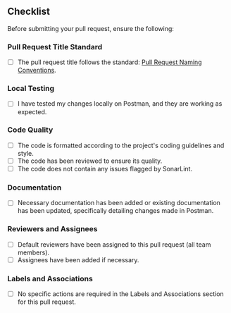 ## Checklist
Before submitting your pull request, ensure the following:

### Pull Request Title Standard
- [ ] The pull request title follows the standard: [Pull Request Naming Conventions](https://github.com/gelecekbilimde/gelecekbilimde-backend/blob/main/CONTRIBUTING.md#pull-request-title-standard).    

### Local Testing
- [ ] I have tested my changes locally on Postman, and they are working as expected.

### Code Quality
- [ ] The code is formatted according to the project's coding guidelines and style.
- [ ] The code has been reviewed to ensure its quality.
- [ ] The code does not contain any issues flagged by SonarLint.

### Documentation
- [ ] Necessary documentation has been added or existing documentation has been updated, specifically detailing changes made in Postman.

### Reviewers and Assignees
- [ ] Default reviewers have been assigned to this pull request (all team members).
- [ ] Assignees have been added if necessary.

### Labels and Associations
- [ ] No specific actions are required in the Labels and Associations section for this pull request.
